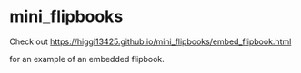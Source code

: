 # mini_flipbooks


Check out https://higgi13425.github.io/mini_flipbooks/embed_flipbook.html

for an example of an embedded flipbook.
